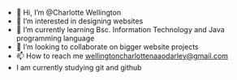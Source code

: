 - 👋 Hi, I’m @Charlotte  Wellington
- 👀 I’m interested in designing websites
- 🌱 I’m currently learning Bsc. Information Technology and Java programming language
- 💞️ I’m looking to collaborate on bigger website projects
- 📫 How to reach me wellingtoncharlottenaaodarley@gmail.com
- I am currently studying git and github

<!---
CharlyWells/CharlyWells is a ✨ special ✨ repository because its `README.md` (this file) appears on your GitHub profile.
You can click the Preview link to take a look at your changes.
--->
